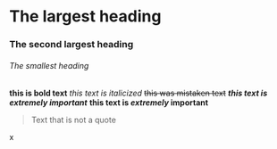 # The largest heading
### The second largest heading
###### The smallest heading
**this is bold text**
_this text is italicized_
~~this was mistaken text~~
**_this text is extremely important_**
**this text is _extremely_ important**
> Text that is not a quote
> 
x
